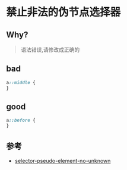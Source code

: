 # 禁止非法的伪节点选择器

## Why?

> 语法错误,请修改成正确的

## bad

```css
a::middle {
}
```

## good

```css
a::before {
}
```

## 参考

- [selector-pseudo-element-no-unknown](https://stylelint.io/user-guide/rules/list/selector-pseudo-element-no-unknown)
